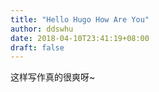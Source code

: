 ```yaml
---
title: "Hello Hugo How Are You"
author: ddswhu
date: 2018-04-10T23:41:19+08:00
draft: false
---
```


这样写作真的很爽呀~
